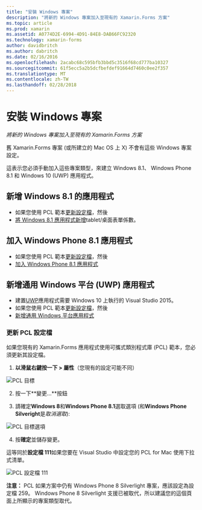 ```yaml
---
title: "安裝 Windows 專案"
description: "將新的 Windows 專案加入至現有的 Xamarin.Forms 方案"
ms.topic: article
ms.prod: xamarin
ms.assetid: A0774D2E-6994-4D91-84E8-DAB66FC92320
ms.technology: xamarin-forms
author: davidbritch
ms.author: dabritch
ms.date: 02/16/2016
ms.openlocfilehash: 2acabc68c595bfb3bbd5c3516f68cd777ba10327
ms.sourcegitcommit: 61f5ecc5a2b5dcfbefdef91664d7460c0ee2f357
ms.translationtype: MT
ms.contentlocale: zh-TW
ms.lasthandoff: 02/28/2018
---
```

# <a name="setup-windows-projects"></a>安裝 Windows 專案

_將新的 Windows 專案加入至現有的 Xamarin.Forms 方案_

舊 Xamarin.Forms 專案 (或所建立的 Mac OS 上&nbsp;X) 不會有這些 Windows 專案設定。

這表示您必須手動加入這些專案類型，來建立 Windows 8.1、 Windows Phone 8.1 和 Windows 10 (UWP) 應用程式。

## <a name="add-a-windows-81-app"></a>新增 Windows 8.1 的應用程式

* 如果您使用 PCL 範本[更新設定檔](#pcl)，然後
* [將 Windows 8.1 應用程式新增](~/xamarin-forms/platform/windows/installation/tablet.md)tablet/桌面表單係數。

## <a name="add-a-windows-phone-81-app"></a>加入 Windows Phone 8.1 應用程式

* 如果您使用 PCL 範本[更新設定檔](#pcl)，然後
* [加入 Windows Phone 8.1 應用程式](~/xamarin-forms/platform/windows/installation/phone.md)

## <a name="add-a-universal-windows-platform-uwp-app"></a>新增通用 Windows 平台 (UWP) 應用程式

* 建置[UWP](https://msdn.microsoft.com/library/windows/apps/dn894631.aspx)應用程式需要 Windows 10 上執行的 Visual Studio 2015。
* 如果您使用 PCL 範本[更新設定檔](#pcl)，然後
* [新增通用 Windows 平台應用程式](~/xamarin-forms/platform/windows/installation/universal.md)

<a name="pcl" />

### <a name="update-your-pcl-profile"></a>更新 PCL 設定檔

如果您現有的 Xamarin.Forms 應用程式使用可攜式類別程式庫 (PCL) 範本，您必須更新其設定檔。

1. **以滑鼠右鍵按一下 > 屬性**（您現有的設定可能不同）

  ![](images/targets.png "PCL 目標")

2. 按一下**變更...**按鈕

3. 請確定**Windows 8**和**Windows Phone 8.1**選取選項 (和**Windows Phone Silveright**是*取消選取*):

  ![](images/pcl.png "PCL 目標選項")

4. 按**確定**並儲存變更。

這等同於**設定檔 111**如果您要在 Visual Studio 中設定您的 PCL for Mac 使用下拉式清單。

  ![](images/pcl-xs.png "PCL 設定檔 111")

**注意：** PCL 如果方案中仍有 Windows Phone 8 Silverlight 專案，應該設定為設定檔 259。 Windows Phone 8 Silverlight 支援已被取代，所以建議您的這個頁面上所顯示的專案類型取代。
